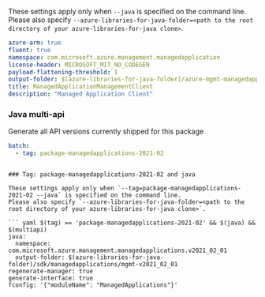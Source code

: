 
These settings apply only when `--java` is specified on the command line.
Please also specify `--azure-libraries-for-java-folder=<path to the root directory of your azure-libraries-for-java clone>`.

``` yaml $(java)
azure-arm: true
fluent: true
namespace: com.microsoft.azure.management.managedapplication
license-header: MICROSOFT_MIT_NO_CODEGEN
payload-flattening-threshold: 1
output-folder: $(azure-libraries-for-java-folder)/azure-mgmt-managedapplication
title: ManagedApplicationManagementClient
description: "Managed Application Client"
```

### Java multi-api

Generate all API versions currently shipped for this package

``` yaml $(java) && $(multiapi)
batch:
  - tag: package-managedapplications-2021-02
```
```

### Tag: package-managedapplications-2021-02 and java

These settings apply only when `--tag=package-managedapplications-2021-02 --java` is specified on the command line.
Please also specify `--azure-libraries-for-java-folder=<path to the root directory of your azure-libraries-for-java clone>`.

``` yaml $(tag) == 'package-managedapplications-2021-02' && $(java) && $(multiapi)
java:
  namespace: com.microsoft.azure.management.managedapplications.v2021_02_01
  output-folder: $(azure-libraries-for-java-folder)/sdk/managedapplications/mgmt-v2021_02_01
regenerate-manager: true
generate-interface: true
fconfig: '{"moduleName": "ManagedApplications"}'
```
